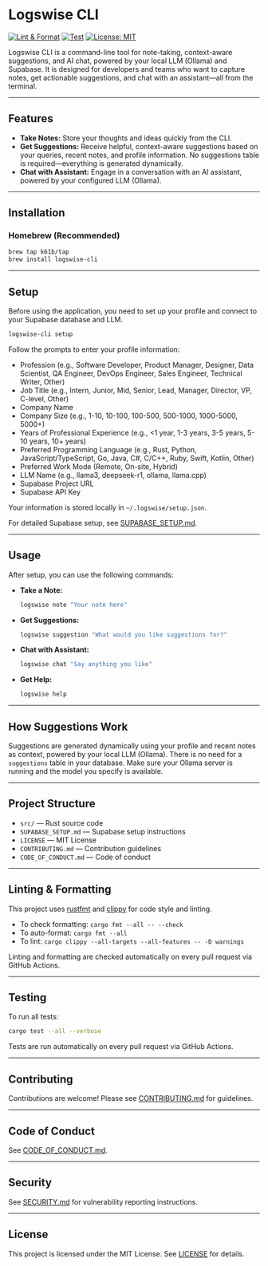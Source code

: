# Logswise CLI

[![Lint & Format](https://github.com/k61b/logswise-cli/actions/workflows/lint.yml/badge.svg)](https://github.com/k61b/logswise-cli/actions/workflows/lint.yml)
[![Test](https://github.com/k61b/logswise-cli/actions/workflows/test.yml/badge.svg)](https://github.com/k61b/logswise-cli/actions/workflows/test.yml)
[![License: MIT](https://img.shields.io/badge/License-MIT-yellow.svg)](LICENSE)

Logswise CLI is a command-line tool for note-taking, context-aware suggestions, and AI chat, powered by your local LLM (Ollama) and Supabase. It is designed for developers and teams who want to capture notes, get actionable suggestions, and chat with an assistant—all from the terminal.

---

## Features

- **Take Notes:** Store your thoughts and ideas quickly from the CLI.
- **Get Suggestions:** Receive helpful, context-aware suggestions based on your queries, recent notes, and profile information. No suggestions table is required—everything is generated dynamically.
- **Chat with Assistant:** Engage in a conversation with an AI assistant, powered by your configured LLM (Ollama).

---

## Installation

### Homebrew (Recommended)

```sh
brew tap k61b/tap
brew install logswise-cli
```

---

## Setup

Before using the application, you need to set up your profile and connect to your Supabase database and LLM.

```sh
logswise-cli setup
```

Follow the prompts to enter your profile information:
- Profession (e.g., Software Developer, Product Manager, Designer, Data Scientist, QA Engineer, DevOps Engineer, Sales Engineer, Technical Writer, Other)
- Job Title (e.g., Intern, Junior, Mid, Senior, Lead, Manager, Director, VP, C-level, Other)
- Company Name
- Company Size (e.g., 1-10, 10-100, 100-500, 500-1000, 1000-5000, 5000+)
- Years of Professional Experience (e.g., <1 year, 1-3 years, 3-5 years, 5-10 years, 10+ years)
- Preferred Programming Language (e.g., Rust, Python, JavaScript/TypeScript, Go, Java, C#, C/C++, Ruby, Swift, Kotlin, Other)
- Preferred Work Mode (Remote, On-site, Hybrid)
- LLM Name (e.g., llama3, deepseek-r1, ollama, llama.cpp)
- Supabase Project URL
- Supabase API Key

Your information is stored locally in `~/.logswise/setup.json`.

For detailed Supabase setup, see [SUPABASE_SETUP.md](SUPABASE_SETUP.md).

---

## Usage

After setup, you can use the following commands:

- **Take a Note:**
  ```sh
  logswise note "Your note here"
  ```
- **Get Suggestions:**
  ```sh
  logswise suggestion "What would you like suggestions for?"
  ```
- **Chat with Assistant:**
  ```sh
  logswise chat "Say anything you like"
  ```
- **Get Help:**
  ```sh
  logswise help
  ```

---

## How Suggestions Work

Suggestions are generated dynamically using your profile and recent notes as context, powered by your local LLM (Ollama). There is no need for a `suggestions` table in your database. Make sure your Ollama server is running and the model you specify is available.

---

## Project Structure

- `src/` — Rust source code
- `SUPABASE_SETUP.md` — Supabase setup instructions
- `LICENSE` — MIT License
- `CONTRIBUTING.md` — Contribution guidelines
- `CODE_OF_CONDUCT.md` — Code of conduct

---

## Linting & Formatting

This project uses [rustfmt](https://github.com/rust-lang/rustfmt) and [clippy](https://github.com/rust-lang/rust-clippy) for code style and linting.

- To check formatting: `cargo fmt --all -- --check`
- To auto-format: `cargo fmt --all`
- To lint: `cargo clippy --all-targets --all-features -- -D warnings`

Linting and formatting are checked automatically on every pull request via GitHub Actions.

---

## Testing

To run all tests:

```sh
cargo test --all --verbose
```

Tests are run automatically on every pull request via GitHub Actions.

---

## Contributing

Contributions are welcome! Please see [CONTRIBUTING.md](CONTRIBUTING.md) for guidelines.

---

## Code of Conduct

See [CODE_OF_CONDUCT.md](CODE_OF_CONDUCT.md).

---

## Security

See [SECURITY.md](SECURITY.md) for vulnerability reporting instructions.

---

## License

This project is licensed under the MIT License. See [LICENSE](LICENSE) for details.
